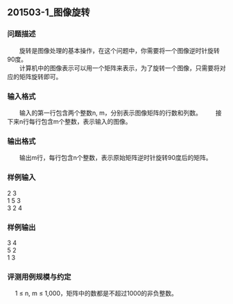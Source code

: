 ## 201503-1_图像旋转

### 问题描述
　　旋转是图像处理的基本操作，在这个问题中，你需要将一个图像逆时针旋转90度。  
　　计算机中的图像表示可以用一个矩阵来表示，为了旋转一个图像，只需要将对应的矩阵旋转即可。

### 输入格式

　　输入的第一行包含两个整数n, m，分别表示图像矩阵的行数和列数。
　　接下来n行每行包含m个整数，表示输入的图像。

### 输出格式
　　输出m行，每行包含n个整数，表示原始矩阵逆时针旋转90度后的矩阵。

### 样例输入
2 3  
1 5 3  
3 2 4  

### 样例输出
3 4  
5 2  
1 3  

### 评测用例规模与约定
　  1 ≤ n, m ≤ 1,000，矩阵中的数都是不超过1000的非负整数。